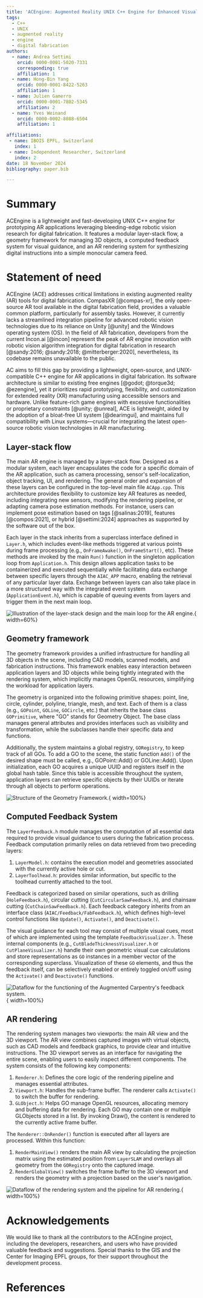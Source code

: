 ```yaml
---
title: 'ACEngine: Augmented Reality UNIX C++ Engine for Enhanced Visual Guidance in Digital Fabrication'
tags:
  - C++
  - UNIX
  - augmented reality
  - engine
  - digital fabrication
authors:
  - name: Andrea Settimi
    orcid: 0000-0001-5020-7331
    corresponding: true
    affiliation: 1
  - name: Hong-Bin Yang
    orcid: 0000-0001-8422-5263
    affiliation: 1
  - name: Julien Gamerro
    orcid: 0000-0001-7802-5345
    affiliation: 2
  - name: Yves Weinand
    orcid: 0000-0002-8088-6504
    affiliation: 1

affiliations:
 - name: IBOIS EPFL, Switzerland
   index: 1
 - name: Independent Researcher, Switzerland
   index: 2
date: 18 November 2024
bibliography: paper.bib

---
```


# Summary  <!-- 55/50 words -->

ACEngine is a lightweight and fast-developing UNIX C++ engine for prototyping AR applications leveraging bleeding-edge robotic vision research for digital fabrication. It features a modular layer-stack flow, a geometry framework for managing 3D objects, a computed feedback system for visual guidance, and an AR rendering system for synthesizing digital instructions into a simple monocular camera feed.


# Statement of need  <!-- 197/125 words -->

ACEngine (ACE) addresses critical limitations in existing augmented reality (AR) tools for digital fabrication. CompasXR [@compas-xr], the only open-source AR tool available in the digital fabrication field, provides a valuable common platform, particularly for assembly tasks. However, it currently lacks a streamlined integration pipeline for advanced robotic vision technologies due to its reliance on Unity [@unity] and the Windows operating system (OS). In the field of AR fabrication, developers from the current Incon.ai [@incon] represent the peak of AR engine innovation with robotic vision algorithm integration for digital fabrication in research [@sandy:2016; @sandy:2018; @mitterberger:2020], nevertheless, its codebase remains unavailable to the public.

AC aims to fill this gap by providing a lightweight, open-source, and UNIX-compatible C++ engine for AR applications in digital fabrication. Its software architecture is similar to existing free engines [@godot; @torque3d; @ezengine], yet it prioritizes rapid prototyping, flexibility, and customization for extended reality (XR) manufacturing using accessible sensors and hardware. Unlike feature-rich game engines with excessive functionalities or proprietary constraints [@unity; @unreal], ACE is lightweight, aided by the adoption of a bloat-free UI system [@dearimgui], and maintains full compatibility with Linux systems—crucial for integrating the latest open-source robotic vision technologies in AR manufacturing.

## Layer-stack flow  <!-- 198/150 words -->

The main AR engine is managed by a layer-stack flow. Designed as a modular system, each layer encapsulates the code for a specific domain of the AR application, such as camera processing, sensor's self-localization, object tracking, UI, and rendering. The general order and expansion of these layers can be configured in the top-level main file `ACApp.cpp`. This architecture provides flexibility to customize key AR features as needed, including integrating new sensors, modifying the rendering pipeline, or adapting camera pose estimation methods. For instance, users can implement pose estimation based on tags [@salinas:2019], features [@compos:2021], or hybrid [@settimi:2024] approaches as supported by the software out of the box.

Each layer in the stack inherits from a superclass interface defined in `Layer.h`, which includes event-like methods triggered at various points during frame processing (e.g., `OnFrameAwake()`, `OnFrameStart()`, etc). These methods are invoked by the main `Run()` function in the singleton application loop from `Application.h`. This design allows application tasks to be containerized and executed sequentially while facilitating data exchange between specific layers through the `AIAC_APP` macro, enabling the retrieval of any particular layer data. Exchange between layers can also take place in a more structured way with the integrated event system (`ApplicationEvent.h`), which is capable of queuing events from layers and trigger them in the next main loop.

![Illustration of the layer-stack design and the main loop for the AR engine.](fig_layer-stack.svg){ width=60%}


## Geometry framework  <!-- 157/200 words -->

The geometry framework provides a unified infrastructure for handling all 3D objects in the scene, including CAD models, scanned models, and fabrication instructions. This framework enables easy interaction between application layers and 3D objects while being tightly integrated with the rendering system, which implicitly manages OpenGL resources, simplifying the workload for application layers.

The geometry is organized into the following primitive shapes: point, line, circle, cylinder, polyline, triangle, mesh, and text. Each of them is a class (e.g., `GOPoint`, `GOLine`, `GOCircle`, etc.) that inherits the base class `GOPrimitive`, where "GO" stands for Geometry Object. The base class manages general attributes and provides interfaces such as visibility and transformation, while the subclasses handle their specific data and functions.

Additionally, the system maintains a global registry, `GORegistry`, to keep track of all GOs. To add a GO to the scene, the static function `Add()` of the desired shape must be called, e.g., GOPoint::Add() or GOLine::Add(). Upon initialization, each GO acquires a unique UUID and registers itself in the global hash table. Since this table is accessible throughout the system, application layers can retrieve specific objects by their UUIDs or iterate through all objects to perform operations.

![Structure of the Geometry Framework.](fig_geometry-framework.svg){ width=100%}

## Computed Feedback System  <!-- 170/150 words -->

The `LayerFeedback.h` module manages the computation of all essential data required to provide visual guidance to users during the fabrication process. Feedback computation primarily relies on data retrieved from two preceding layers:

1. `LayerModel.h`: contains the execution model and geometries associated with the currently active hole or cut.
2. `LayerToolhead.h`: provides similar information, but specific to the toolhead currently attached to the tool.

Feedback is categorized based on similar operations, such as drilling (`HoleFeedback.h`), circular cutting (`CutCircularSawFeedback.h`), and chainsaw cutting (`CutChainSawFeedback.h`). Each feedback category inherits from an interface class (`AIAC/Feedback/FabFeedback.h`), which defines high-level control functions like `Update()`, `Activate()`, and `Deactivate()`.

The visual guidance for each tool may consist of multiple visual cues, most of which are implemented using the template `FeedbackVisualizer.h`. These internal components (e.g., `CutBladeThicknessVisualizer.h` or `CutPlaneVisualizer.h`) handle their own geometric visual cue calculations and store representations as `GO` instances in a member vector of the corresponding superclass. Visualization of these `GO` elements, and thus the feedback itself, can be selectively enabled or entirely toggled on/off using the `Activate()` and `Deactivate()` functions.


![Dataflow for the functioning of the Augmented Carpentry's feedback system.](fig_feedback-sys.svg){ width=100%}


## AR rendering  <!-- 155/150 words -->

The rendering system manages two viewports: the main AR view and the 3D viewport. The AR view combines captured images with virtual objects, such as CAD models and feedback graphics, to provide clear and intuitive instructions. The 3D viewport serves as an interface for navigating the entire scene, enabling users to easily inspect different components. The system consists of the following key components:

1. `Renderer.h`: Defines the core logic of the rendering pipeline and manages essential attributes.
2. `Viewport.h`: Handles the sub-frame buffer. The renderer calls `Activate()` to switch the buffer for rendering.
3. `GLObject.h`: Helps GO manage OpenGL resources, allocating memory and buffering data for rendering. Each GO may contain one or multiple GLObjects stored in a list. By invoking Draw(), the content is rendered to the currently active frame buffer.

The `Renderer::OnRender()` function is executed after all layers are processed. Within this function:

1. `RenderMainView()` renders the main AR view by calculating the projection matrix using the estimated position from `LayerSLAM` and overlays all geometry from the `GORegistry` onto the captured image.
2. `RenderGlobalView()` switches the frame buffer to the 3D viewport and renders the geometry with a projection based on the user's navigation.

![Dataflow of the rendering system and the pipeline for AR rendering.](fig_AR-rendering.svg){ width=100%}


# Acknowledgements  <!-- 45 words -->

We would like to thank all the contributors to the ACEngine project, including the developers, researchers, and users who have provided valuable feedback and suggestions. Special thanks to the GIS and the Center for Imaging EPFL groups, for their support throughout the development process.

# References
